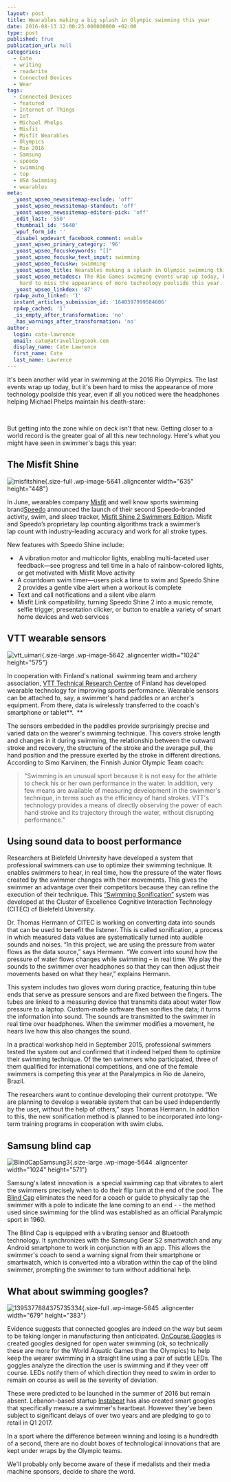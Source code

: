 ```yaml
---
layout: post
title: Wearables making a big splash in Olympic swimming this year
date: 2016-08-13 12:00:23.000000000 +02:00
type: post
published: true
publication_url: null
categories:
  - Cate
  - writing
  - readwrite
  - Connected Devices
  - Wear
tags:
  - Connected Devices
  - featured
  - Internet of Things
  - IoT
  - Michael Phelps
  - Misfit
  - Misfit Wearables
  - Olympics
  - Rio 2016
  - Samsung
  - speedo
  - swimming
  - top
  - USA Swimming
  - wearables
meta:
  _yoast_wpseo_newssitemap-exclude: 'off'
  _yoast_wpseo_newssitemap-standout: 'off'
  _yoast_wpseo_newssitemap-editors-pick: 'off'
  _edit_last: '550'
  _thumbnail_id: '5640'
  _wpuf_form_id: ''
  _disabel_wpdevart_facebook_comment: enable
  _yoast_wpseo_primary_category: '96'
  _yoast_wpseo_focuskeywords: "[]"
  _yoast_wpseo_focuskw_text_input: swimming
  _yoast_wpseo_focuskw: swimming
  _yoast_wpseo_title: Wearables making a splash in Olympic swimming this year
  _yoast_wpseo_metadesc: The Rio Games swimming events wrap up today, but it's been
    hard to miss the appearance of more technology poolside this year.
  _yoast_wpseo_linkdex: '87'
  rp4wp_auto_linked: '1'
  instant_articles_submission_id: '1640397999584606'
  rp4wp_cached: '1'
  _is_empty_after_transformation: 'no'
  _has_warnings_after_transformation: 'no'
author:
  login: cate-lawrence
  email: cate@atravellingcook.com
  display_name: Cate Lawrence
  first_name: Cate
  last_name: Lawrence
---
```

It's been another wild year in swimming at the 2016 Rio Olympics. The
last events wrap up today, but it's been hard to miss the appearance of
more technology poolside this year, even if all you noticed were the
headphones helping Michael Phelps maintain his death-stare:

 

But getting into the zone while on deck isn't that new. Getting closer
to a world record is the greater goal of all this new technology. Here's
what you might have seen in swimmer's bags this year:

The Misfit Shine
----------------

![misfitshine](rw-import/misfitshine.jpg){.size-full
.wp-image-5641 .aligncenter width="635" height="448"}

In June, wearables company [Misfit](https://misfit.com/) and well know
sports swimming brand[Speedo](http://www.speedo.com/) announced the
launch of their second Speedo-branded activity, swim, and sleep tracker,
[Misfit Shine 2 Swimmers
Edition](https://misfit.com/products/shine2-swimmer-edition). Misfit and
Speedo’s proprietary lap counting algorithms track a swimmer’s lap count
with industry-leading accuracy and work for all stroke types.

New features with Speedo Shine include:

-    A vibration motor and multicolor lights, enabling multi-faceted
    user feedback—see progress and tell time in a halo of
    rainbow-colored lights, or get motivated with Misfit Move activity
-   A countdown swim timer—users pick a time to swim and Speedo Shine 2
    provides a gentle vibe alert when a workout is complete
-   Text and call notifications and a silent vibe alarm
-   Misfit Link compatibility, turning Speedo Shine 2 into a music
    remote, selfie trigger, presentation clicker, or button to enable a
    variety of smart home devices and web services

VTT wearable sensors
--------------------

![vtt\_uimari](rw-import/vtt_uimari-1024x575.jpg){.size-large
.wp-image-5642 .aligncenter width="1024" height="575"}

In cooperation with Finland's national  swimming team and archery
association, [VTT Technical Research
Centre](http://www.vtt.fi/medialle/uutiset/suomalaisurheilijat-hakevat-%C3%A4lyteknologiasta-vauhtia-olympialaisiin-%E2%80%93-usa-n-olympiakomitea-etsii-kumppaneita-suomesta)
of Finland has developed wearable technology for improving sports
performance. Wearable sensors can be attached to, say, a swimmer's hand
paddles or an archer's equipment. From there, data is wirelessly
transferred to the coach's smartphone or tablet**.  **

The sensors embedded in the paddles provide surprisingly precise and
varied data on the wearer's swimming technique. This covers stroke
length and changes in it during swimming, the relationship between the
outward stroke and recovery, the structure of the stroke and the average
pull, the hand position and the pressure exerted by the stroke in
different directions. According to Simo Karvinen, the Finnish Junior
Olympic Team coach:

> "Swimming is an unusual sport because it is not easy for the athlete
> to check his or her own performance in the water. In addition, very
> few means are available of measuring development in the swimmer's
> technique, in terms such as the efficiency of hand strokes. VTT's
> technology provides a means of directly observing the power of each
> hand stroke and its trajectory through the water, without disrupting
> performance."

Using sound data to boost performance
-------------------------------------

Researchers at Bielefeld University have developed a system that
professional swimmers can use to optimize their swimming technique. It
enables swimmers to hear, in real time, how the pressure of the water
flows created by the swimmer changes with their movements. This gives
the swimmer an advantage over their competitors because they can refine
the execution of their technique. This [“Swimming
Sonification”](https://www.cit-ec.de/en/content/news/boosting-swimming-performance-sound-data)
system was developed at the Cluster of Excellence Cognitive Interaction
Technology (CITEC) of Bielefeld University.

Dr. Thomas Hermann of CITEC is working on converting data into sounds
that can be used to benefit the listener. This is called sonification, a
process in which measured data values are systematically turned into
audible sounds and noises. “In this project, we are using the pressure
from water flows as the data source,” says Hermann. “We convert into
sound how the pressure of water flows changes while swimming – in real
time. We play the sounds to the swimmer over headphones so that they can
then adjust their movements based on what they hear,” explains Hermann.

This system includes two gloves worn during practice, featuring thin
tube ends that serve as pressure sensors and are fixed between the
fingers. The tubes are linked to a measuring device that transmits data
about water flow pressure to a laptop. Custom-made software then
sonifies the data; it turns the information into sound. The sounds are
transmitted to the swimmer in real time over headphones. When the
swimmer modifies a movement, he hears live how this also changes the
sound.

In a practical workshop held in September 2015, professional swimmers
tested the system out and confirmed that it indeed helped them to
optimize their swimming technique. Of the ten swimmers who participated,
three of them qualified for international competitions, and one of the
female swimmers is competing this year at the Paralympics in Rio de
Janeiro, Brazil.

The researchers want to continue developing their current prototype. “We
are planning to develop a wearable system that can be used independently
by the user, without the help of others,” says Thomas Hermann. In
addition to this, the new sonification method is planned to be
incorporated into long-term training programs in cooperation with swim
clubs.

Samsung blind cap
-----------------

![BlindCapSamsung3](rw-import/BlindCapSamsung3-1024x571.png){.size-large
.wp-image-5644 .aligncenter width="1024" height="571"}

Samsung's latest innovation is  a special swimming cap that vibrates to
alert the swimmers precisely when to do their flip turn at the end of
the pool. The [Blind Cap](http://www.blindcap.com/en/) eliminates the
need for a coach or guide to physically tap the swimmer with a pole to
indicate the lane coming to an end - - the method used since swimming
for the blind was established as an official Paralympic sport in 1960.

The Blind Cap is equipped with a vibrating sensor and Bluetooth
technology. It synchronizes with the Samsung Gear S2 smartwatch and any
Android smartphone to work in conjunction with an app. This allows the
swimmer's coach to send a warning signal from their smartphone or
smartwatch, which is converted into a vibration within the cap of the
blind swimmer, prompting the swimmer to turn without additional help.

What about swimming googles?
----------------------------

![1395377884375735334](rw-import/1395377884375735334.jpg){.size-full
.wp-image-5645 .aligncenter width="679" height="383"}

Evidence suggests that connected googles are indeed on the way but seem
to be taking longer in manufacturing than anticipated. [OnCourse
Googles](https://www.oncoursegoggles.com/) is created googles designed
for open water swimming (ok, so technically these are more for the World
Aquatic Games than the Olympics) to help keep the wearer swimming in a
straight line using a pair of subtle LEDs. The goggles analyze the
direction the user is swimming and if they veer off course. LEDs notify
them of which direction they need to swim in order to remain on course
as well as the severity of deviation.

These were predicted to be launched in the summer of 2016 but remain
absent. Lebanon-based startup [Instabeat](http://www.instabeat.me/) has
also created smart googles that specifically measure a swimmer's
heartbeat. However they've been subject to significant delays of over
two years and are pledging to go to retail in Q1 2017.

In a sport where the difference between winning and losing is a
hundredth of a second, there are no doubt boxes of technological
innovations that are kept under wraps by the Olympic teams.

We'll probably only become aware of these if medalists and their media
machine sponsors, decide to share the word.
